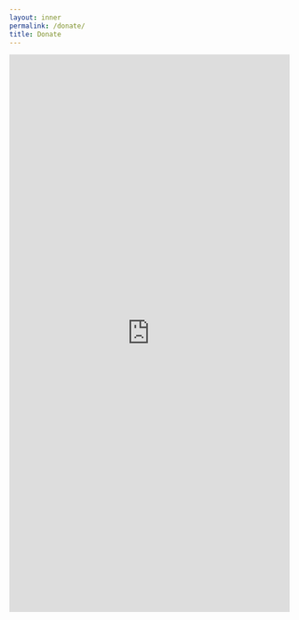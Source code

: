 ```yaml
---
layout: inner
permalink: /donate/
title: Donate
---
```


<iframe width="100%" height="1000" class="mb-4" frameborder="0" src="https://checkout.square.site/pay/4cdabf456d6944128c610eb3e2a6f89e" overflow="hidden" scrolling="no"></iframe>